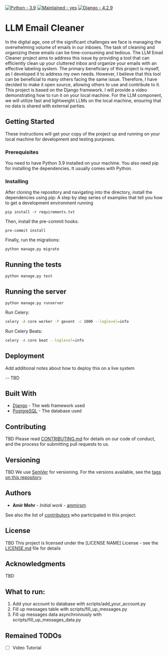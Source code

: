 [![Python - 3.9](https://img.shields.io/badge/Python-3.9-blue)](https://www.python.org/downloads/release/python-390/ "Python 3.9")
[![Maintained - yes](https://img.shields.io/badge/Maintained-Yes-green)](https://github.com/0xbow-io/asp-admin-dashboard "The Repository is well Maintained.")
[![Django - 4.2.9](https://img.shields.io/badge/Django-4.2.9-blue)](https://www.djangoproject.com/download/ "Django 4.2.9")


# LLM Email Cleaner

In the digital age, one of the significant challenges we face is managing the overwhelming volume of emails in our inboxes. The task of cleaning and organizing these emails can be time-consuming and tedious. The LLM Email Cleaner project aims to address this issue by providing a tool that can efficiently clean up your cluttered inbox and organize your emails with an effective labeling system.  The primary beneficiary of this project is myself, as I developed it to address my own needs. However, I believe that this tool can be beneficial to many others facing the same issue. Therefore, I have decided to make it open source, allowing others to use and contribute to it.  This project is based on the Django framework. I will provide a video demonstrating how to run it on your local machine. For the LLM component, we will utilize fast and lightweight LLMs on the local machine, ensuring that no data is shared with external parties.
## Getting Started

These instructions will get your copy of the project up and running on your local machine for development and testing purposes.


### Prerequisites

You need to have Python 3.9 installed on your machine. You also need pip for installing the dependencies. It usually comes with Python.

### Installing

After cloning the repository and navigating into the directory, install the dependencies using pip:
A step by step series of examples that tell you how to get a development environment running

```
pip install -r requirements.txt
```

Then, install the pre-commit hooks:

```
pre-commit install
```

Finally, run the migrations:

```
python manage.py migrate
```

## Running the tests

```
python manage.py test
```


## Running the server

```
python manage.py runserver
```

Run Celery:

```bash
celery -A core worker -P gevent -c 1000 --loglevel=info
```

Run Celery Beats:

```bash
celery -A core beat --loglevel=info
```

## Deployment

Add additional notes about how to deploy this on a live system

-- TBD

## Built With

* [Django](https://www.djangoproject.com/) - The web framework used
* [PostgreSQL](https://www.postgresql.org/) - The database used

## Contributing

TBD
Please read [CONTRIBUTING.md](CONTRIBUTING.md) for details on our code of conduct, and the process for submitting pull requests to us.

## Versioning

TBD
We use [SemVer](http://semver.org/) for versioning. For the versions available, see the [tags on this repository](https://github.com/your/project/tags).

## Authors

* **Amir Mehr** - *Initial work* - [ammirsm](https://github.com/ammirsm)

See also the list of [contributors](https://github.com/ammirsm/llm-email-cleaner/contributors) who participated in this project.

## License

TBD
This project is licensed under the [LICENSE NAME] License - see the [LICENSE.md](LICENSE.md) file for details

## Acknowledgments

TBD

## What to run:
1. Add your account to database with scripts/add_your_account.py
2. Fill up messages table with scripts/fill_up_messages.py
3. Fill up messages data asynchronously with scripts/fill_up_messages_data.py


## Remained TODOs

- [ ] Video Tutorial
